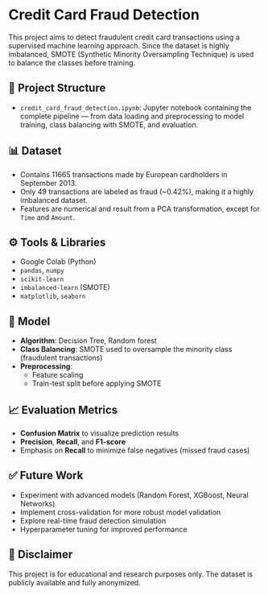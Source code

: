 # Credit Card Fraud Detection 

This project aims to detect fraudulent credit card transactions using a supervised machine learning approach. Since the dataset is highly imbalanced, SMOTE (Synthetic Minority Oversampling Technique) is used to balance the classes before training.

## 📁 Project Structure

- `credit_card_fraud_detection.ipynb`: Jupyter notebook containing the complete pipeline — from data loading and preprocessing to model training, class balancing with SMOTE, and evaluation.

## 📊 Dataset

- Contains 11665 transactions made by European cardholders in September 2013.
- Only 49 transactions are labeled as fraud (\~0.42%), making it a highly imbalanced dataset.
- Features are numerical and result from a PCA transformation, except for `Time` and `Amount`.

## ⚙️ Tools & Libraries

- Google Colab (Python)
- `pandas`, `numpy`
- `scikit-learn`
- `imbalanced-learn` (SMOTE)
- `matplotlib`, `seaborn`

## 🧠 Model

- **Algorithm**: Decision Tree, Random forest
- **Class Balancing**: SMOTE used to oversample the minority class (fraudulent transactions)
- **Preprocessing**:
  - Feature scaling
  - Train-test split before applying SMOTE

## 📈 Evaluation Metrics

- **Confusion Matrix** to visualize prediction results
- **Precision**, **Recall**, and **F1-score**
- Emphasis on **Recall** to minimize false negatives (missed fraud cases)

## ✅ Future Work

- Experiment with advanced models (Random Forest, XGBoost, Neural Networks)
- Implement cross-validation for more robust model validation
- Explore real-time fraud detection simulation
- Hyperparameter tuning for improved performance

## 📌 Disclaimer

This project is for educational and research purposes only. The dataset is publicly available and fully anonymized.
